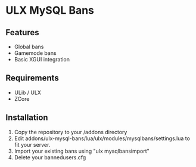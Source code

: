 ULX MySQL Bans
==============

Features
--------
* Global bans
* Gamemode bans
* Basic XGUI integration

Requirements
------------
* ULib / ULX
* ZCore

Installation
------------
1. Copy the repository to your /addons directory
2. Edit addons/ulx-mysql-bans/lua/ulx/modules/mysqlbans/settings.lua to fit your server.
3. Import your existing bans using "ulx mysqlbansimport"
4. Delete your bannedusers.cfg